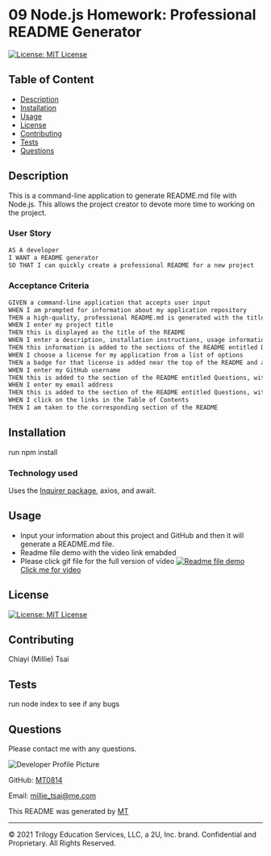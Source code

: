 # 09 Node.js Homework: Professional README Generator

[![License: MIT License](https://img.shields.io/badge/License-MIT%20License-yellow.svg)](https://www.gnu.org/licenses/MIT%20License)

## Table of Content

- [Description](#description)
- [Installation](#installation)
- [Usage](#usage)
- [License](#license)
- [Contributing](#contributing)
- [Tests](#tests)
- [Questions](#questions)

## Description

This is a command-line application to generate README.md file with Node.js. This allows the project creator to devote more time to working on the project.

### User Story

```md
AS A developer
I WANT a README generator
SO THAT I can quickly create a professional README for a new project
```

### Acceptance Criteria

```md
GIVEN a command-line application that accepts user input
WHEN I am prompted for information about my application repository
THEN a high-quality, professional README.md is generated with the title of my project and sections entitled Description, Table of Contents, Installation, Usage, License, Contributing, Tests, and Questions
WHEN I enter my project title
THEN this is displayed as the title of the README
WHEN I enter a description, installation instructions, usage information, contribution guidelines, and test instructions
THEN this information is added to the sections of the README entitled Description, Installation, Usage, Contributing, and Tests
WHEN I choose a license for my application from a list of options
THEN a badge for that license is added near the top of the README and a notice is added to the section of the README entitled License that explains which license the application is covered under
WHEN I enter my GitHub username
THEN this is added to the section of the README entitled Questions, with a link to my GitHub profile
WHEN I enter my email address
THEN this is added to the section of the README entitled Questions, with instructions on how to reach me with additional questions
WHEN I click on the links in the Table of Contents
THEN I am taken to the corresponding section of the README
```

## Installation

run npm install

### Technology used

Uses the [Inquirer package](https://www.npmjs.com/package/inquirer), axios, and await.

## Usage

- Input your information about this project and GitHub and then it will generate a README.md file.
- Readme file demo with the video link emabded
- Please click gif file for the full version of video
[![Readme file demo](./assets/readme-video.gif)](https://drive.google.com/file/d/1qCbyxHFyZwjaTVLW84EwQcrsp5_eR3VH/viewC)
[Click me for video](https://drive.google.com/file/d/1qCbyxHFyZwjaTVLW84EwQcrsp5_eR3VH/view)

## License

[![License: MIT License](https://img.shields.io/badge/License-MIT%20License-yellow.svg)](https://www.gnu.org/licenses/MIT%20License)

## Contributing

Chiayi (Millie) Tsai

## Tests

run node index to see if any bugs

## Questions

Please contact me with any questions.

![Developer Profile Picture](https://avatars.githubusercontent.com/u/67602690?v=4)

GitHub: [MT0814](https://github.com/MT0814)

Email: millie_tsai@me.com

This README was generated by [MT](https://github.com/MT0814/Week9-Pro-README-Generator)

---

© 2021 Trilogy Education Services, LLC, a 2U, Inc. brand. Confidential and Proprietary. All Rights Reserved.
